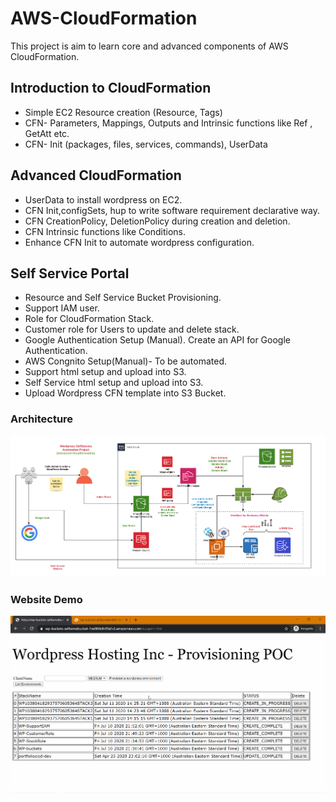 # AWS-CloudFormation
This project is aim to learn core and advanced components of AWS CloudFormation.

## Introduction to CloudFormation
- Simple EC2 Resource creation (Resource, Tags)
- CFN- Parameters, Mappings, Outputs and Intrinsic functions like Ref , GetAtt etc.
- CFN- Init (packages, files, services, commands), UserData

## Advanced CloudFormation
- UserData to install wordpress on EC2.
- CFN Init,configSets, hup to write software requirement declarative way.
- CFN CreationPolicy, DeletionPolicy during creation and deletion.
- CFN Intrinsic functions like Conditions.
- Enhance CFN Init to automate wordpress configuration.

## Self Service Portal
- Resource and Self Service Bucket Provisioning.
- Support IAM user.
- Role for CloudFormation Stack.
- Customer role for Users to update and delete stack.
- Google Authentication Setup (Manual). Create an API for Google Authentication.
- AWS Congnito Setup(Manual)- To be automated.
- Support html setup and upload into S3.
- Self Service html setup and upload into S3.
- Upload Wordpress CFN template into S3 Bucket.
### Architecture
![Screenshot](WPSelfService.png)
### Website Demo
![Screenshot](WPSeflServeWebsiteDemo.gif)

